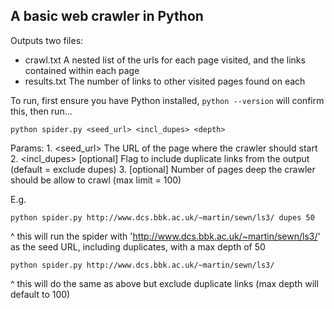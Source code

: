 ## A basic web crawler in Python

Outputs two files:
  - crawl.txt    A nested list of the urls for each page visited, and the links contained within each page
  - results.txt  The number of links to other visited pages found on each <Visited URL>
 
To run, first ensure you have Python installed, `python --version` will confirm this, then run... 
    
    python spider.py <seed_url> <incl_dupes> <depth>

Params:
    1. <seed_url>    The URL of the page where the crawler should start
    2. <incl_dupes>  [optional] Flag to include duplicate links from the output (default = exclude dupes)
    3. <depth>       [optional] Number of pages deep the crawler should be allow to crawl (max limit = 100)
                     
E.g. 
    
    python spider.py http://www.dcs.bbk.ac.uk/~martin/sewn/ls3/ dupes 50

^ this will run the spider with 'http://www.dcs.bbk.ac.uk/~martin/sewn/ls3/' as the seed URL, including duplicates, with a max depth of 50
       
    python spider.py http://www.dcs.bbk.ac.uk/~martin/sewn/ls3/

^ this will do the same as above but exclude duplicate links (max depth will default to 100)